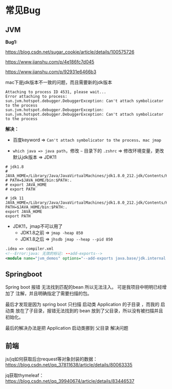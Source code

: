 # 常见Bug

## JVM

**Bug1:**

https://blog.csdn.net/sugar_cookie/article/details/100575726

https://www.jianshu.com/p/4e186fc7d045

https://www.jianshu.com/p/92931e6466b3

mac下是jdk版本不一致的问题，而且需要新的jdk版本

```
Attaching to process ID 4531, please wait...
Error attaching to process: sun.jvm.hotspot.debugger.DebuggerException: Can't attach symbolicator to the process
sun.jvm.hotspot.debugger.DebuggerException: sun.jvm.hotspot.debugger.DebuggerException: Can't attach symbolicator to the process
```

**解决：**

- 百度keyword => `Can't attach symbolicator to the process`、`mac jmap`

- `which java => java path`，修改 `~` 目录下的 `.zshrc` => 修改环境变量，更改默认jdk版本 => JDK11

```properties
# jdk1.8
# JAVA_HOME=/Library/Java/JavaVirtualMachines/jdk1.8.0_212.jdk/Contents/Home
# PATH=$JAVA_HOME/bin:$PATH:.
# export JAVA_HOME
# export PATH

# jdk 11
JAVA_HOME=/Library/Java/JavaVirtualMachines/jdk1.8.0_212.jdk/Contents/Home
PATH=$JAVA_HOME/bin:$PATH:.
export JAVA_HOME
export PATH
```

- JDK11，jmap不可以用了
  - JDK1.8之前 =>  `jmap -heap 850` 
  - JDK1.8之后 => `jhsdb jmap --heap --pid 850`



```xml
.idea => compiler.xml
<!--Error:java: 无效的标记: --add-exports-->
<module name="jvm_demos" options="--add-exports java.base/jdk.internal.org.objectweb.asm=ALL-UNNAMED" />
```

## Springboot

Spring boot 报错  无法找到匹配的bean 所以无法注入。 可是我项目中明明已经增加了 注解，并且明确指定了需要扫描的包。

最后才发现是因为  spring boot 只扫描 启动类 Application  的子目录 ，而我的 启动类 放在了子目录，报错无法找到的 bean 放到了父目录，所以没有被扫描并且初始化。

最后的解决办法是把 Application 启动类挪到 父目录 解决问题

## 前端

js/jq如何获取后台request等对象封装的数据：https://blog.csdn.net/qq_37811638/article/details/80063335

jq获取thymeleaf：https://blog.csdn.net/qq_39940674/article/details/83446537